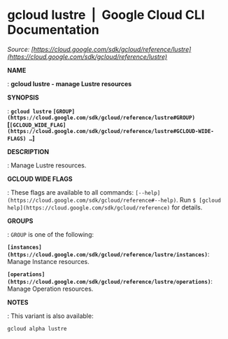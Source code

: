 # gcloud lustre  |  Google Cloud CLI Documentation

*Source: [https://cloud.google.com/sdk/gcloud/reference/lustre](https://cloud.google.com/sdk/gcloud/reference/lustre)*

**NAME**

: **gcloud lustre - manage Lustre resources**

**SYNOPSIS**

: **`gcloud lustre` `[GROUP](https://cloud.google.com/sdk/gcloud/reference/lustre#GROUP)` [`[GCLOUD_WIDE_FLAG](https://cloud.google.com/sdk/gcloud/reference/lustre#GCLOUD-WIDE-FLAGS) …`]**

**DESCRIPTION**

: Manage Lustre resources.

**GCLOUD WIDE FLAGS**

: These flags are available to all commands: `[--help](https://cloud.google.com/sdk/gcloud/reference#--help)`.
Run `$ [gcloud help](https://cloud.google.com/sdk/gcloud/reference)` for details.

**GROUPS**

: ``GROUP`` is one of the following:

**`[instances](https://cloud.google.com/sdk/gcloud/reference/lustre/instances)`**:
Manage Instance resources.

**`[operations](https://cloud.google.com/sdk/gcloud/reference/lustre/operations)`**:
Manage Operation resources.

**NOTES**

: This variant is also available:

```
gcloud alpha lustre
```